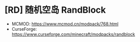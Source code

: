 # \[RD\] 随机空岛 RandBlock

- MCMOD: https://www.mcmod.cn/modpack/768.html
- CurseForge: https://www.curseforge.com/minecraft/modpacks/randblock
